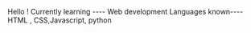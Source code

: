  Hello !
Currently learning ---- Web development
Languages known----HTML , CSS,Javascript,    python
